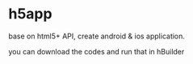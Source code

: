 # h5app
base on html5+ API, create android &amp; ios application.

you can download the codes and run that in hBuilder
